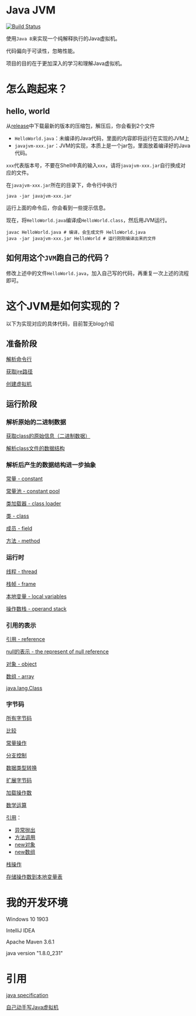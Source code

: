 # Java JVM

[![Build Status](https://travis-ci.com/Anilople/javajvm.svg?branch=master)](https://travis-ci.com/Anilople/javajvm)

使用`Java 8`来实现一个纯解释执行的Java虚拟机。

代码偏向于可读性，忽略性能。

项目的目的在于更加深入的学习和理解Java虚拟机。

# 怎么跑起来？

## hello, world

从[release](https://github.com/Anilople/javajvm/releases)中下载最新的版本的压缩包，解压后，你会看到2个文件

* `HelloWorld.java`：未编译的Java代码，里面的内容即将运行在实现的JVM上
* `javajvm-xxx.jar`：JVM的实现，本质上是一个jar包，里面放着编译好的Java代码。

`xxx`代表版本号，不要在Shell中真的输入`xxx`，请将`javajvm-xxx.jar`自行换成对应的文件。

在`javajvm-xxx.jar`所在的目录下，命令行中执行

```shell
java -jar javajvm-xxx.jar
```

运行上面的命令后，你会看到一些提示信息。

现在，将`HelloWorld.java`编译成`HelloWorld.class`，然后用JVM运行。

```shell
javac HelloWorld.java # 编译，会生成文件 HelloWorld.java
java -jar javajvm-xxx.jar HelloWorld # 运行刚刚编译出来的文件
```

## 如何用这个`JVM`跑自己的代码？

修改上述中的文件`HelloWorld.java`，加入自己写的代码，再重复一次上述的流程即可。

# 这个JVM是如何实现的？

以下为实现对应的具体代码，目前暂无blog介绍

## 准备阶段

[解析命令行](src/main/java/com/github/anilople/javajvm/command/Command.java)

[获取jre路径](src/main/java/com/github/anilople/javajvm/command/Options.java)

[创建虚拟机](src/main/java/com/github/anilople/javajvm/JavaJvmApplication.java)

## 运行阶段

### 解析原始的二进制数据

[获取class的原始信息（二进制数据）](src/main/java/com/github/anilople/javajvm/classpath/Classpath.java)

[解析class文件的数据结构](src/main/java/com/github/anilople/javajvm/classfile/ClassFile.java)

### 解析后产生的数据结构进一步抽象

[常量 - constant](src/main/java/com/github/anilople/javajvm/heap/constant)

[常量池 - constant pool](src/main/java/com/github/anilople/javajvm/heap/JvmConstantPool.java)

[类加载器 - class loader](src/main/java/com/github/anilople/javajvm/heap/JvmClassLoader.java)

[类 - class](src/main/java/com/github/anilople/javajvm/heap/JvmClass.java)

[成员 - field](src/main/java/com/github/anilople/javajvm/heap/JvmField.java)

[方法 - method](src/main/java/com/github/anilople/javajvm/heap/JvmMethod.java)

### 运行时

[线程 - thread](src/main/java/com/github/anilople/javajvm/runtimedataarea/JvmThread.java)

[栈帧 - frame](src/main/java/com/github/anilople/javajvm/runtimedataarea/Frame.java)

[本地变量 - local variables](src/main/java/com/github/anilople/javajvm/runtimedataarea/LocalVariables.java)

[操作数栈 - operand stack](src/main/java/com/github/anilople/javajvm/runtimedataarea/OperandStacks.java)

### 引用的表示

[引用 - reference](src/main/java/com/github/anilople/javajvm/runtimedataarea/Reference.java)

[null的表示 - the represent of null reference](src/main/java/com/github/anilople/javajvm/runtimedataarea/reference/NullReference.java)

[对象 - object](src/main/java/com/github/anilople/javajvm/runtimedataarea/reference/ObjectReference.java)

[数组 -  array](src/main/java/com/github/anilople/javajvm/runtimedataarea/reference/ArrayReference.java)

[java.lang.Class](src/main/java/com/github/anilople/javajvm/runtimedataarea/reference/ClassObjectReference.java)

### 字节码

[所有字节码](src/main/java/com/github/anilople/javajvm/instructions)

[比较](src/main/java/com/github/anilople/javajvm/instructions/comparisons)

[常量操作](src/main/java/com/github/anilople/javajvm/instructions/constants)

[分支控制](src/main/java/com/github/anilople/javajvm/instructions/control)

[数据类型转换](src/main/java/com/github/anilople/javajvm/instructions/conversions)

[扩展字节码](src/main/java/com/github/anilople/javajvm/instructions/extended)

[加载操作数](src/main/java/com/github/anilople/javajvm/instructions/loads)

[数学运算](src/main/java/com/github/anilople/javajvm/instructions/math)

[引用](src/main/java/com/github/anilople/javajvm/instructions/references)：

* [异常抛出](src/main/java/com/github/anilople/javajvm/instructions/references/ATHROW.java)
* [方法调用](src/main/java/com/github/anilople/javajvm/instructions/references/INVOKEVIRTUAL.java)
* [new对象](src/main/java/com/github/anilople/javajvm/instructions/references/NEW.java)
* [new数组](src/main/java/com/github/anilople/javajvm/instructions/references/NEWARRAY.java)

[栈操作](src/main/java/com/github/anilople/javajvm/instructions/stack)

[存储操作数到本地变量表](src/main/java/com/github/anilople/javajvm/instructions/stores)

# 我的开发环境

Windows 10 1903

IntelliJ IDEA

Apache Maven 3.6.1

java version "1.8.0_231"

# 引用

[java specification](https://docs.oracle.com/javase/specs/)

[自己动手写Java虚拟机](https://book.douban.com/subject/26802084/)


